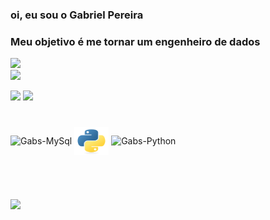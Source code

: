 ### oi, eu sou o Gabriel Pereira 
### Meu objetivo é me tornar um engenheiro de dados 

![](https://github-readme-streak-stats.herokuapp.com/?user=gabrielPnunes&theme=dracula&hide_border=false)<br/>
![](https://github-readme-stats.vercel.app/api/top-langs/?username=gabrielPnunes&theme=dracula&hide_border=false&include_all_commits=true&count_private=true&layout=compact)

<div>
    <img src = https://img.shields.io/badge/LinkedIn-0077B5?style=for-the-badge&logo=linkedin&logoColor=white target blank>
    <img src = https://img.shields.io/badge/Gmail-D14836?style=for-the-badge&logo=gmail&logoColor=white target blank>
</div>

#

<div style="display: inline_block">
  <img align="center" alt="Gabs-MySql" height="45" width="55" src="https://cdn.jsdelivr.net/gh/devicons/devicon/icons/mysql/mysql-original-wordmark.svg">
  <img align="center" alt="Gabs-Python" height="45" width="55" src="https://raw.githubusercontent.com/devicons/devicon/master/icons/python/python-original.svg">  
  <img align="center" alt="Gabs-Python" height="45" width="55" src="https://cdn.jsdelivr.net/gh/devicons/devicon@latest/icons/jupyter/jupyter-original-wordmark.svg" />    
</div>

#

<br/>

![](https://github-profile-trophy.vercel.app/?username=gabrielPnunes&theme=dracula&no-frame=false&no-bg=false&margin-w=4)
